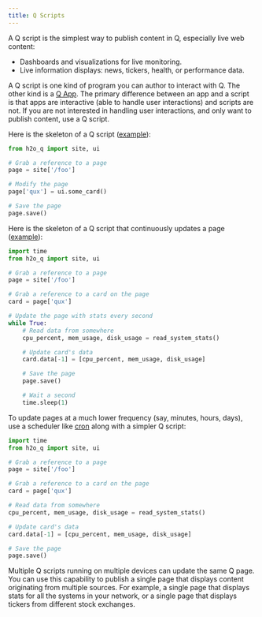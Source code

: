 ```yaml
---
title: Q Scripts
---
```


A Q script is the simplest way to publish content in Q, especially live web content:
- Dashboards and visualizations for live monitoring.
- Live information displays: news, tickers, health, or performance data.

A Q script is one kind of program you can author to interact with Q. The other kind is a [Q App](apps.md). The primary difference between an app and a script is that apps are interactive (able to handle user interactions) and scripts are not. If you are not interested in handling user interactions, and only want to publish content, use a Q script.


Here is the skeleton of a Q script ([example](tutorial-hello.mdx)):

```py
from h2o_q import site, ui

# Grab a reference to a page
page = site['/foo']

# Modify the page
page['qux'] = ui.some_card()

# Save the page
page.save()
```

Here is the skeleton of a Q script that continuously updates a page ([example](tutorial-monitor.mdx)):

```py
import time
from h2o_q import site, ui

# Grab a reference to a page
page = site['/foo']

# Grab a reference to a card on the page
card = page['qux']

# Update the page with stats every second
while True:
    # Read data from somewhere
    cpu_percent, mem_usage, disk_usage = read_system_stats()

    # Update card's data
    card.data[-1] = [cpu_percent, mem_usage, disk_usage]

    # Save the page
    page.save()

    # Wait a second
    time.sleep(1)
```

To update pages at a much lower frequency (say, minutes, hours, days), use a scheduler like [cron](https://en.wikipedia.org/wiki/Cron) along with a simpler Q script:

```py {10-17}
import time
from h2o_q import site, ui

# Grab a reference to a page
page = site['/foo']

# Grab a reference to a card on the page
card = page['qux']

# Read data from somewhere
cpu_percent, mem_usage, disk_usage = read_system_stats()

# Update card's data
card.data[-1] = [cpu_percent, mem_usage, disk_usage]

# Save the page
page.save()
```

Multiple Q scripts running on multiple devices can update the same Q page. You can use this capability to publish a single page that displays content originating from multiple sources. For example, a single page that displays stats for all the systems in your network, or a single page that displays tickers from different stock exchanges.